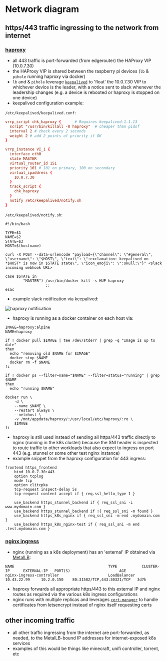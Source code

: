 # Network diagram

## https/443 traffic ingressing to the network from internet

### [haproxy](http://www.haproxy.org/)

* all 443 traffic is port-forwarded (from edgerouter) the HAProxy VIP (10.0.7.30)
* the HAProxy VIP is shared between the raspberry pi devices (`lb` & `pihole` running haproxy via docker)
* `lb` and & `pihole` leverage [`keepalived`](https://www.keepalived.org/) to 'float' the 10.0.7.30 VIP to whichever device is the leader, with a notice sent to slack whenever the leadership changes (e.g. a device is rebooted or haproxy is stopped on one device)
* keepalived configuration example:

`/etc/keepalived/keepalived.conf`:

```conf
vrrp_script chk_haproxy {      # Requires keepalived-1.1.13
  script "/usr/bin/killall -0 haproxy"  # cheaper than pidof
  interval 2 # check every 2 seconds
  weight 2 # add 2 points of priority if OK
}

vrrp_instance VI_1 {
  interface eth0
  state MASTER
  virtual_router_id 151
  priority 101 # 101 on primary, 100 on secondary
  virtual_ipaddress {
    10.0.7.30
  }
  track_script {
    chk_haproxy
  }
  notify /etc/keepalived/notify.sh
}
```

`/etc/keepalived/notify.sh`:

```shell
#!/bin/bash

TYPE=$1
NAME=$2
STATE=$3
HOST=$(hostname)

curl -X POST --data-urlencode "payload={\"channel\": \"#general\", \"username\": \"$HOST\", \"text\": \":exclamation: keepalived on *$HOST* is now in $STATE state\", \"icon_emoji\": \":skull:\"}" <slack incoming webhook URL>

case $STATE in
        "MASTER") /usr/bin/docker kill -s HUP haproxy
                  ;;
esac
```

* example slack notification via keepalived:

![haproxy notification](https://i.imgur.com/UhPTjeg.png)

* haproxy is running as a docker container on each host via:

```shell
IMAGE=haproxy:alpine
NAME=haproxy

if ! docker pull $IMAGE | tee /dev/stderr | grep -q "Image is up to date"
then
  echo "removing old $NAME for $IMAGE"
  docker stop $NAME
  docker rm -f $NAME
fi

if ! docker ps --filter=name="$NAME" --filter=status="running" | grep $NAME
then
  echo "running $NAME"

docker run \
    -d \
    --name $NAME \
    --restart always \
    --net=host \
    -v /mnt/appdata/haproxy/:/usr/local/etc/haproxy/:ro \
    $IMAGE
fi
```

* haproxy is still used instead of sending all https/443 traffic directly to nginx (running in the k8s cluster) because the SNI header is inspected to route traffic to other workloads that also expect to ingress on port 443 (e.g. stunnel or some other test nginx instance)
* example snippet from the haproxy configuration for 443 ingress:

```haproxy
frontend https_frontend
    bind 10.0.7.30:443
    option tcplog
    mode tcp
    option clitcpka
    tcp-request inspect-delay 5s
    tcp-request content accept if { req.ssl_hello_type 1 }

    use_backend https_stunnel_backend if { req_ssl_sni -i www.mydomain.com }
    use_backend https_stunnel_backend if !{ req_ssl_sni -m found }
    use_backend https_k8s_nginx if { req_ssl_sni -m end .mydomain.com }
    use_backend https_k8s_nginx-test if { req_ssl_sni -m end .test.mydomain.com }
```

### [nginx ingress](https://github.com/kubernetes/ingress-nginx)

* nginx (running as a k8s deployment) has an 'external' IP obtained via [MetalLB](https://metallb.universe.tf/):

```shell
NAME                                          TYPE           CLUSTER-IP      EXTERNAL-IP   PORT(S)                      AGE
nginx-ingress-controller                      LoadBalancer   10.43.22.99     10.2.0.150    80:31582/TCP,443:30321/TCP   3d7h
```

* haproxy forwards all appropriate https/443 to this external IP and nginx routes as required via the various k8s ingress configurations
* nginx runs with multiple replicas and leverages [`cert-manager`](https://github.com/jetstack/cert-manager) to handle certificates from letsencrypt instead of nginx itself requesting certs

## other incoming traffic

* all other traffic ingressing from the internet are port-forwarded, as needed, to the MetalLB-bound IP addresses for internet-exposed k8s services
* examples of this would be things like minecraft, unifi controller, torrent, etc
